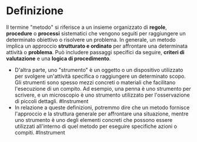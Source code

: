 # Definizione
Il termine "metodo" si riferisce a un insieme organizzato di **regole**, **procedure** o **processi** sistematici che vengono seguiti per raggiungere un determinato obiettivo o risolvere un problema. In generale, un metodo implica un approccio **strutturato e ordinato** per affrontare una determinata attività o **problema**. Può includere passaggi specifici da seguire, **criteri di valutazione** e una **logica di procedimento**.
- D'altra parte, uno "strumento" è un oggetto o un dispositivo utilizzato per svolgere un'attività specifica o raggiungere un determinato scopo. Gli strumenti sono spesso mezzi concreti o materiali che facilitano l'esecuzione di un compito. Ad esempio, una penna è uno strumento per scrivere, e un microscopio è uno strumento utilizzato per l'osservazione di piccoli dettagli. #Instrument
- In relazione a queste definizioni, potremmo dire che un metodo fornisce l'approccio e la struttura generale per affrontare una situazione, mentre uno strumento è uno degli elementi concreti che possono essere utilizzati all'interno di quel metodo per eseguire specifiche azioni o compiti. #Instrument